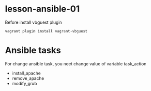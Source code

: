 # lesson-ansible-01
Before install vbguest plugin
```
vagrant plugin install vagrant-vbguest
```

# Ansible tasks
For change ansible task, you neet change value of variable task_action
* install_apache
* remove_apache
* modify_grub
